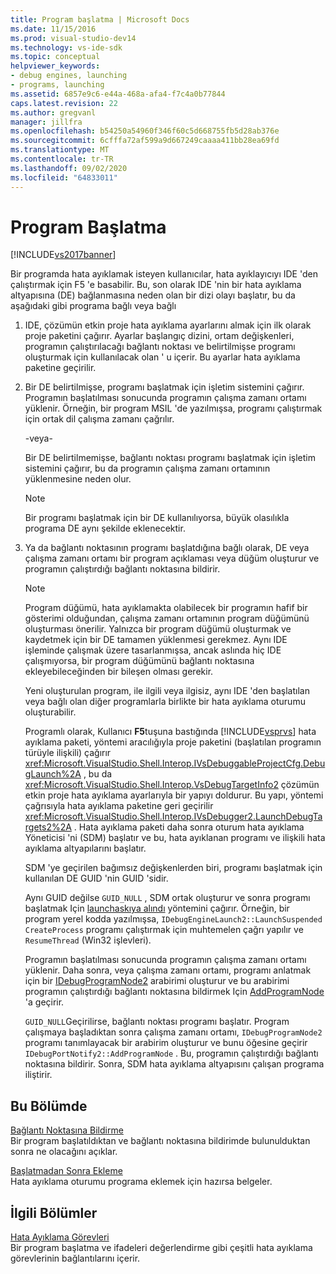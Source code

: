 ```yaml
---
title: Program başlatma | Microsoft Docs
ms.date: 11/15/2016
ms.prod: visual-studio-dev14
ms.technology: vs-ide-sdk
ms.topic: conceptual
helpviewer_keywords:
- debug engines, launching
- programs, launching
ms.assetid: 6857e9c6-e44a-468a-afa4-f7c4a0b77844
caps.latest.revision: 22
ms.author: gregvanl
manager: jillfra
ms.openlocfilehash: b54250a54960f346f60c5d668755fb5d28ab376e
ms.sourcegitcommit: 6cfffa72af599a9d667249caaaa411bb28ea69fd
ms.translationtype: MT
ms.contentlocale: tr-TR
ms.lasthandoff: 09/02/2020
ms.locfileid: "64833011"
---
```

# <a name="launching-a-program"></a>Program Başlatma
[!INCLUDE[vs2017banner](../../includes/vs2017banner.md)]

Bir programda hata ayıklamak isteyen kullanıcılar, hata ayıklayıcıyı IDE 'den çalıştırmak için F5 'e basabilir. Bu, son olarak IDE 'nin bir hata ayıklama altyapısına (DE) bağlanmasına neden olan bir dizi olayı başlatır, bu da aşağıdaki gibi programa bağlı veya bağlı  
  
1. IDE, çözümün etkin proje hata ayıklama ayarlarını almak için ilk olarak proje paketini çağırır. Ayarlar başlangıç dizini, ortam değişkenleri, programın çalıştırılacağı bağlantı noktası ve belirtilmişse programı oluşturmak için kullanılacak olan ' u içerir. Bu ayarlar hata ayıklama paketine geçirilir.  
  
2. Bir DE belirtilmişse, programı başlatmak için işletim sistemini çağırır. Programın başlatılması sonucunda programın çalışma zamanı ortamı yüklenir. Örneğin, bir program MSIL 'de yazılmışsa, programı çalıştırmak için ortak dil çalışma zamanı çağrılır.  
  
    -veya-  
  
    Bir DE belirtilmemişse, bağlantı noktası programı başlatmak için işletim sistemini çağırır, bu da programın çalışma zamanı ortamının yüklenmesine neden olur.  
  
   > [!NOTE]
   > Bir programı başlatmak için bir DE kullanılıyorsa, büyük olasılıkla programa DE aynı şekilde eklenecektir.  
  
3. Ya da bağlantı noktasının programı başlatdığına bağlı olarak, DE veya çalışma zamanı ortamı bir program açıklaması veya düğüm oluşturur ve programın çalıştırdığı bağlantı noktasına bildirir.  
  
   > [!NOTE]
   > Program düğümü, hata ayıklamakta olabilecek bir programın hafif bir gösterimi olduğundan, çalışma zamanı ortamının program düğümünü oluşturması önerilir. Yalnızca bir program düğümü oluşturmak ve kaydetmek için bir DE tamamen yüklenmesi gerekmez. Aynı IDE işleminde çalışmak üzere tasarlanmışsa, ancak aslında hiç IDE çalışmıyorsa, bir program düğümünü bağlantı noktasına ekleyebileceğinden bir bileşen olması gerekir.  
  
   Yeni oluşturulan program, ile ilgili veya ilgisiz, aynı IDE 'den başlatılan veya bağlı olan diğer programlarla birlikte bir hata ayıklama oturumu oluşturabilir.  
  
   Programlı olarak, Kullanıcı **F5**tuşuna bastığında [!INCLUDE[vsprvs](../../includes/vsprvs-md.md)] hata ayıklama paketi, yöntemi aracılığıyla proje paketini (başlatılan programın türüyle ilişkili) çağırır <xref:Microsoft.VisualStudio.Shell.Interop.IVsDebuggableProjectCfg.DebugLaunch%2A> , bu da <xref:Microsoft.VisualStudio.Shell.Interop.VsDebugTargetInfo2> çözümün etkin proje hata ayıklama ayarlarıyla bir yapıyı doldurur. Bu yapı, yöntemi çağrısıyla hata ayıklama paketine geri geçirilir <xref:Microsoft.VisualStudio.Shell.Interop.IVsDebugger2.LaunchDebugTargets2%2A> . Hata ayıklama paketi daha sonra oturum hata ayıklama Yöneticisi 'ni (SDM) başlatır ve bu, hata ayıklanan programı ve ilişkili hata ayıklama altyapılarını başlatır.  
  
   SDM 'ye geçirilen bağımsız değişkenlerden biri, programı başlatmak için kullanılan DE GUID 'nin GUID 'sidir.  
  
   Aynı GUID değilse `GUID_NULL` , SDM ortak oluşturur ve sonra programı başlatmak Için [launchaskıya alındı](../../extensibility/debugger/reference/idebugenginelaunch2-launchsuspended.md) yöntemini çağırır. Örneğin, bir program yerel kodda yazılmışsa, `IDebugEngineLaunch2::LaunchSuspended` `CreateProcess` programı çalıştırmak için muhtemelen çağrı yapılır ve `ResumeThread` (Win32 işlevleri).  
  
   Programın başlatılması sonucunda programın çalışma zamanı ortamı yüklenir. Daha sonra, veya çalışma zamanı ortamı, programı anlatmak için bir [IDebugProgramNode2](../../extensibility/debugger/reference/idebugprogramnode2.md) arabirimi oluşturur ve bu arabirimi programın çalıştırdığı bağlantı noktasına bildirmek Için [AddProgramNode](../../extensibility/debugger/reference/idebugportnotify2-addprogramnode.md) 'a geçirir.  
  
   `GUID_NULL`Geçirilirse, bağlantı noktası programı başlatır. Program çalışmaya başladıktan sonra çalışma zamanı ortamı, `IDebugProgramNode2` programı tanımlayacak bir arabirim oluşturur ve bunu öğesine geçirir `IDebugPortNotify2::AddProgramNode` . Bu, programın çalıştırdığı bağlantı noktasına bildirir. Sonra, SDM hata ayıklama altyapısını çalışan programa iliştirir.  
  
## <a name="in-this-section"></a>Bu Bölümde  
 [Bağlantı Noktasına Bildirme](../../extensibility/debugger/notifying-the-port.md)  
 Bir program başlatıldıktan ve bağlantı noktasına bildirimde bulunulduktan sonra ne olacağını açıklar.  
  
 [Başlatmadan Sonra Ekleme](../../extensibility/debugger/attaching-after-a-launch.md)  
 Hata ayıklama oturumu programa eklemek için hazırsa belgeler.  
  
## <a name="related-sections"></a>İlgili Bölümler  
 [Hata Ayıklama Görevleri](../../extensibility/debugger/debugging-tasks.md)  
 Bir program başlatma ve ifadeleri değerlendirme gibi çeşitli hata ayıklama görevlerinin bağlantılarını içerir.
